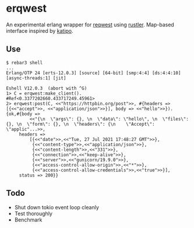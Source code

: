 erqwest
=====

An experimental erlang wrapper for
[reqwest](https://github.com/seanmonstar/reqwest) using
[rustler](https://github.com/rusterlium/rustler). Map-based interface inspired
by [katipo](https://github.com/puzza007/katipo).

Use
---

 ```
$ rebar3 shell
...
Erlang/OTP 24 [erts-12.0.3] [source] [64-bit] [smp:4:4] [ds:4:4:10] [async-threads:1] [jit]

Eshell V12.0.3  (abort with ^G)
1> C = erqwest:make_client().
#Ref<0.3377202660.433717249.45961>
2> erqwest:post(C, <<"https://httpbin.org/post">>, #{headers => [{<<"accept">>, <<"application/json">>}], body => <<"hello">>}).
{ok,#{body =>
          <<"{\n  \"args\": {}, \n  \"data\": \"hello\", \n  \"files\": {}, \n  \"form\": {}, \n  \"headers\": {\n    \"Accept\": \"applic"...>>,
      headers =>
          [{<<"date">>,<<"Tue, 27 Jul 2021 17:48:27 GMT">>},
           {<<"content-type">>,<<"application/json">>},
           {<<"content-length">>,<<"331">>},
           {<<"connection">>,<<"keep-alive">>},
           {<<"server">>,<<"gunicorn/19.9.0">>},
           {<<"access-control-allow-origin">>,<<"*">>},
           {<<"access-control-allow-credentials">>,<<"true">>}],
      status => 200}}
 ```

Todo
----

* Shut down tokio event loop cleanly
* Test thoroughly
* Benchmark

